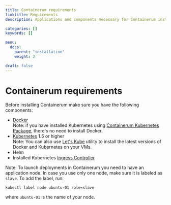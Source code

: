 ```yaml
---
title: Containerum requirements
linktitle: Rеquirements
description: Applications and components necessary for Containerum installation.

categories: []
keywords: []

menu:
  docs:
    parent: "installation"
    weight: 2

draft: false
---
```


# Containerum requirements

Before installing Containerum make sure you have the following components:

- [Docker](/kubernetes/prerequisites)  
Note: if you have installed Kubernetes using [Containerum Kubernetes Package](/kubernetes), there's no need to install Docker.
- [Kubernetes](/kubernetes/) 1.5 or higher  
Note: You can also use [Let's Kube](https://github.com/containerum/letskube) utility to install the latest versions of Docker and Kubernetes on your VMs.  
- Helm
- Installed Kubernetes [Ingress Controller](https://github.com/containerum/containerum/blob/master/ingress.md)



Note: To launch deployments in Containerum you need to have an application node. In case you use only one node, make sure it is labeled as `slave`.  To add the label, run:

```
kubectl label node ubuntu-01 role=slave
```
where `ubuntu-01` is the name of your node.

